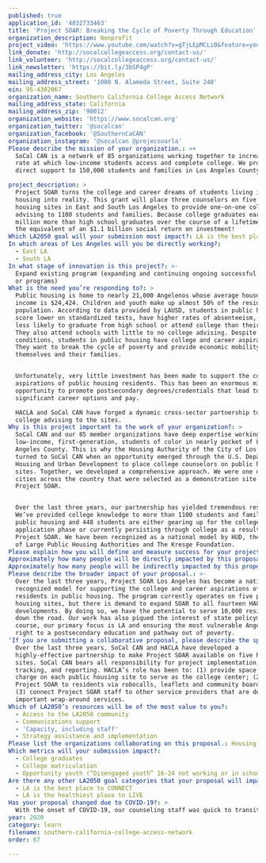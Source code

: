 ```yaml
---
published: true
application_id: '4832733463'
title: 'Project SOAR: Breaking the Cycle of Poverty Through Education'
organization_description: Nonprofit
project_video: 'https://www.youtube.com/watch?v=gTjLEpMCLi0&feature=youtu.be'
link_donate: 'http://socalcollegeaccess.org/contact-us/'
link_volunteer: 'http://socalcollegeaccess.org/contact-us/'
link_newsletter: 'https://bit.ly/3bSP4gP'
mailing_address_city: Los Angeles
mailing_address_street: '1000 N. Alameda Street, Suite 240'
ein: 95-4302067
organization_name: Southern California College Access Network
mailing_address_state: California
mailing_address_zip: '90012'
organization_website: 'https://www.socalcan.org'
organization_twitter: '@socalcan'
organization_facebook: '@SouthernCaCAN'
organization_instagram: '@socalcan @projecsoarla'
Please describe the mission of your organization.: >+
  SoCal CAN is a network of 85 organizations working together to increase the
  rate at which low-income students access and complete college. We provide
  direct support to 150,000 students and families in Los Angeles County.  

project_description: >
  Project SOAR turns the college and career dreams of students living in public
  housing into reality. This grant will place three counselors on five public
  housing sites in East and South Los Angeles to provide one-on-one college
  advising to 1100 students and families. Because college graduates earn $1
  million more than high school graduates over the course of a lifetime, this is
  the equivalent of an $1.1 billion social return on investment!
Which LA2050 goal will your submission most impact?: LA is the best place to LEARN
In which areas of Los Angeles will you be directly working?:
  - East LA
  - South LA
In what stage of innovation is this project?: >-
  Expand existing program (expanding and continuing ongoing successful projects
  or programs)
What is the need you’re responding to?: >
  Public housing is home to nearly 21,000 Angelenos whose average household
  income is $24,424. Children and youth make up almost 50% of the resident
  population. According to data provided by LAUSD, students in public housing
  score lower on standardized tests, have higher rates of absenteeism, and are
  less likely to graduate from high school or attend college than their peers.
  They also attend schools with little to no college advising. Despite these
  conditions, students in public housing have college and career aspirations.
  They want to break the cycle of poverty and provide economic mobility for
  themselves and their families. 


  Unfortunately, very little investment has been made to support the college
  aspirations of public housing residents. This has been an enormous missed
  opportunity to promote postsecondary degrees/credentials that lead to
  significant career options and pay. 

  HACLA and SoCal CAN have forged a dynamic cross-sector partnership to bring
  college advising to the sites.
Why is this project important to the work of your organization?: >
  SoCal CAN and our 85 member organizations have deep expertise working with
  low-income, first-generation, students of color in nearly pocket of Los
  Angeles County. This is why the Housing Authority of the City of Los Angeles
  turned to SoCal CAN when an opportunity emerged through the U.S. Department of
  Housing and Urban Development to place college counselors on public housing
  sites. Together, we developed a comprehensive approach. We were one of 9
  cities across the country that were selected as a demonstration site for
  Project SOAR. 


  Over the last three years, our partnership has yielded tremendous results.
  We’ve provided college knowledge to more than 1100 students and families in
  public housing and 448 students are either gearing up for the college
  application phase or currently persisting through college as a result of
  Project SOAR. We have been recognized as a national model by HUD, the Council
  of Large Public Housing Authorities and The Kresge Foundation. 
Please explain how you will define and measure success for your project.: "Project SOAR seeks to eliminate any barrier that stands between a resident’s desire to attend college and the advising needed to make that happen. We prioritize 7th-12 graders, college students and opportunity youth under 25, but our door is open to anyone that would like to pursue postsecondary education. We’ve found that Project SOAR is especially helpful to the students who would otherwise fall through the cracks.\n\nIncluded below is a summary of what we are seeking to accomplish and metrics to determine whether we have been successful. We have developed a sophisticated case management system in SalesForce to track our interactions and impact with students and families. \n\n1. Increase college application and acceptance rates for residents at the five Project SOAR housing sites: \n*\t95% of Project SOAR students will have an individualized academic plan. \n*\t85% of Project SOAR students who are eligible for federal aid will complete the FAFSA. \n*\t75% of Project SOAR students who are eligible will apply for grants and scholarships. \n*\t90% of Project SOAR students who are UC-CSU eligible will submit applications. \n*\t90% of Project SOAR students who are completing high school and intend to attend college, will submit applications. \n*\t100% of Project SOAR students who have been accepted to college will have a clear understanding of the various financial aid packages offered to them for decision-making purposes. \n\n2. Increase college enrollment and persistence rates for residents at the five Project SOAR sites: \n*\t100% of Project SOAR students who submitted their intention to register will receive guidance on how to navigate any remaining enrollment issues. \n*\t95% of Project SOAR students will successfully enroll and attend school in the fall. \n*\t95% of Project SOAR students will enroll in our college success program, Level Up. \n"
Approximately how many people will be directly impacted by this proposal?: '1100'
Approximately how many people will be indirectly impacted by this proposal?: '10000'
Please describe the broader impact of your proposal.: >-
  Over the last three years, Project SOAR Los Angeles has become a nationally
  recognized model for supporting the college and career aspirations of
  residents in public housing. The program currently operates on five public
  housing sites, but there is demand to expand SOAR to all fourteen HACLA
  developments. By doing so, we have the potential to serve 10,000 residents
  down the road. Our work has also piqued the interest of state policymakers. Of
  course, our primary focus is LA and ensuring the most vulnerable Angelenos the
  right to a postsecondary education and pathway out of poverty. 
'If you are submitting a collaborative proposal, please describe the specific role of partner organizations in the project.': >
  Over the last three years, SoCal CAN and HACLA have developed a
  highly-effective partnership to make Project SOAR available on five housing
  sites. SoCal CAN bears all responsibility for project implementation, data
  tracking, and reporting. HACLA’s role has been to: (1) provide space free of
  charge on each public housing site to serve as the college center; (2) promote
  Project SOAR to residents via robocalls, leaflets and community boards; and
  (3) connect Project SOAR staff to other service providers that are delivering
  important wrap-around services. 
Which of LA2050’s resources will be of the most value to you?:
  - Access to the LA2050 community
  - Communications support
  - 'Capacity, including staff'
  - Strategy assistance and implementation
Please list the organizations collaborating on this proposal.: Housing Authority of the City of Los Angeles
Which metrics will your submission impact?:
  - College graduates
  - College matriculation
  - Opportunity youth (“Disengaged youth” 16-24 not working or in school)
Are there any other LA2050 goal categories that your proposal will impact?:
  - LA is the best place to CONNECT
  - LA is the healthiest place to LIVE
Has your proposal changed due to COVID-19?: >
  With the onset of COVID-19, our counseling staff was quick to transition to remote advising. Project SOAR counselors have maintained contact with SOAR students primarily through texting and phone conversations, but also via email and video conferencing. Our counseling staff is also in the process of building out a text messaging and artificial intelligence platform that will be integrated into Project SOAR advising practices this summer and into AY 2020-2021. Of course, once we are cleared to do so, we return to in-person, socially distanced advising on site. 
year: 2020
category: learn
filename: southern-california-college-access-network
order: 67

---
```

